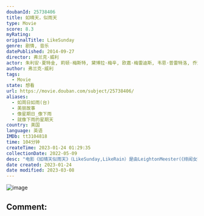 ```yaml
---
doubanId: 25738406
title: 如晴天，似雨天
type: Movie
score: 8.3
myRating: 
originalTitle: LikeSunday
genre: 剧情, 音乐
datePublished: 2014-09-27
director: 弗兰克·威利
actor: 朱利安·夏特金, 莉顿·梅斯特, 黛博拉·梅辛, 欧嘉·梅雷迪斯, 韦恩·普雷特洛, 乔治娅·希梅内斯·里弗谢, 阿尔弗雷多·纳西索, 比利·乔·阿姆斯特朗, 萨布丽娜·马查多, 达茜·福勒, undefined, 康纳·卡罗尔, 吉恩·史密斯, 詹姆斯·麦卡弗里, 奥莉维亚·卢卡尔迪
author: 弗兰克·威利
tags:
  - Movie
state: 想看
url: https://movie.douban.com/subject/25738406/
aliases:
  - 如周日如雨(台)
  - 美丽故事
  - 像星期日_像下雨
  - 就像下雨的星期天
country: 美国
language: 英语
IMDb: tt3104818
time: 104分钟
createTime: 2023-01-24 01:29:35
collectionDate: 2022-05-09
desc: "电影《如晴天似雨天》（LikeSunday,LikeRain）是由LeightonMeester(《绯闻女孩》QueenB)主演的一部文艺片。故事讲述在一个夏天，贫穷女生Eleanor为..."
date created: 2023-01-24
date modified: 2023-03-08
---
```


![image](p2261938616.jpg)

Comment:
---

